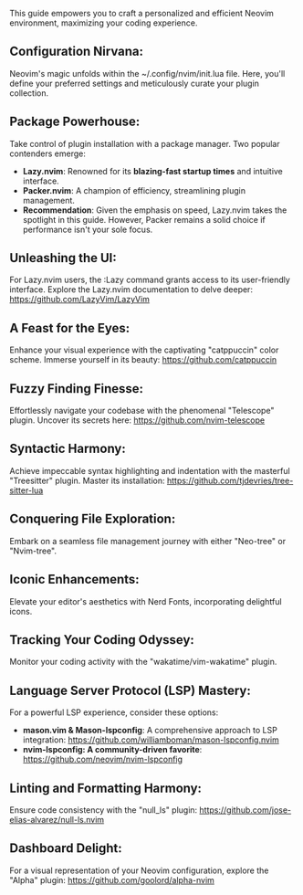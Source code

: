 This guide empowers you to craft a personalized and efficient Neovim environment, maximizing your coding experience.

## Configuration Nirvana:

Neovim's magic unfolds within the ~/.config/nvim/init.lua file. Here, you'll define your preferred settings and meticulously curate your plugin collection.

## Package Powerhouse:

Take control of plugin installation with a package manager. Two popular contenders emerge:

- **Lazy.nvim**: Renowned for its **blazing-fast startup times** and intuitive interface.
- **Packer.nvim**: A champion of efficiency, streamlining plugin management.
- **Recommendation**: Given the emphasis on speed, Lazy.nvim takes the spotlight in this guide. However, Packer remains a solid choice if performance isn't your sole focus.

## Unleashing the UI:

For Lazy.nvim users, the :Lazy command grants access to its user-friendly interface. Explore the Lazy.nvim documentation to delve deeper: https://github.com/LazyVim/LazyVim

## A Feast for the Eyes:

Enhance your visual experience with the captivating "catppuccin" color scheme. Immerse yourself in its beauty: https://github.com/catppuccin

## Fuzzy Finding Finesse:

Effortlessly navigate your codebase with the phenomenal "Telescope" plugin. Uncover its secrets here: https://github.com/nvim-telescope

## Syntactic Harmony:

Achieve impeccable syntax highlighting and indentation with the masterful "Treesitter" plugin. Master its installation: https://github.com/tjdevries/tree-sitter-lua

## Conquering File Exploration:

Embark on a seamless file management journey with either "Neo-tree" or "Nvim-tree".

## Iconic Enhancements:

Elevate your editor's aesthetics with Nerd Fonts, incorporating delightful icons.

## Tracking Your Coding Odyssey:

Monitor your coding activity with the "wakatime/vim-wakatime" plugin.

## Language Server Protocol (LSP) Mastery:

For a powerful LSP experience, consider these options:

- **mason.vim & Mason-lspconfig**: A comprehensive approach to LSP integration: https://github.com/williamboman/mason-lspconfig.nvim
- **nvim-lspconfig: A community-driven favorite**: https://github.com/neovim/nvim-lspconfig

## Linting and Formatting Harmony:

Ensure code consistency with the "null_ls" plugin: https://github.com/jose-elias-alvarez/null-ls.nvim

## Dashboard Delight:

For a visual representation of your Neovim configuration, explore the "Alpha" plugin: https://github.com/goolord/alpha-nvim
